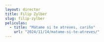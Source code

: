 ```yaml
---
layout: director
title: Filip Zylber
slug: filip-zylber
peliculas:
  - title: "Mátame si te atreves, cariño"
    url: "2024/11/14/matame-si-te-atreves/"
---
```

